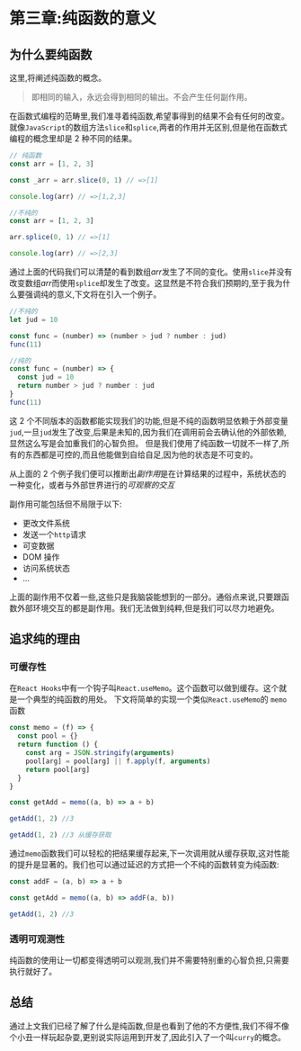 # 第三章:纯函数的意义

## 为什么要纯函数

这里,将阐述纯函数的概念。

> 即相同的输入，永远会得到相同的输出。不会产生任何副作用。

在函数式编程的范畴里,我们准寻着纯函数,希望事得到的结果不会有任何的改变。就像`JavaScript`的数组方法`slice`和`splice`,两者的作用并无区别,但是他在函数式编程的概念里却是 2 种不同的结果。

```javascript
// 纯函数
const arr = [1, 2, 3]

const _arr = arr.slice(0, 1) // =>[1]

console.log(arr) // =>[1,2,3]
```

```javascript
//不纯的
const arr = [1, 2, 3]

arr.splice(0, 1) // =>[1]

console.log(arr) // =>[2,3]
```

通过上面的代码我们可以清楚的看到数组*arr*发生了不同的变化。使用`slice`并没有改变数组*arr*而使用`splice`却发生了改变。这显然是不符合我们预期的,至于我为什么要强调纯的意义,下文将在引入一个例子。

```javascript
//不纯的
let jud = 10

const func = (number) => (number > jud ? number : jud)
func(11)

//纯的
const func = (number) => {
  const jud = 10
  return number > jud ? number : jud
}
func(11)
```

这 2 个不同版本的函数都能实现我们的功能,但是不纯的函数明显依赖于外部变量`jud`,一旦`jud`发生了改变,后果是未知的,因为我们在调用前会去确认他的外部依赖,显然这么写是会加重我们的心智负担。
但是我们使用了纯函数一切就不一样了,所有的东西都是可控的,而且他能做到自给自足,因为他的状态是不可变的。

从上面的 2 个例子我们便可以推断出*副作用*是在计算结果的过程中，系统状态的一种变化，或者与外部世界进行的*可观察的交互*

副作用可能包括但不局限于以下:

- 更改文件系统
- 发送一个`http`请求
- 可变数据
- DOM 操作
- 访问系统状态
- ...

上面的副作用不仅着一些,这些只是我脑袋能想到的一部分。通俗点来说,只要跟函数外部环境交互的都是副作用。我们无法做到纯粹,但是我们可以尽力地避免。

## 追求纯的理由

### 可缓存性

在`React Hooks`中有一个钩子叫`React.useMemo`。这个函数可以做到缓存。这个就是一个典型的纯函数的用处。
下文将简单的实现一个类似`React.useMemo`的 `memo` 函数

```javascript
const memo = (f) => {
  const pool = {}
  return function () {
    const arg = JSON.stringify(arguments)
    pool[arg] = pool[arg] || f.apply(f, arguments)
    return pool[arg]
  }
}

const getAdd = memo((a, b) => a + b)

getAdd(1, 2) //3

getAdd(1, 2) //3 从缓存获取
```

通过`memo`函数我们可以轻松的把结果缓存起来,下一次调用就从缓存获取,这对性能的提升是显著的。我们也可以通过延迟的方式把一个不纯的函数转变为纯函数:

```javascript
const addF = (a, b) => a + b

const getAdd = memo((a, b) => addF(a, b))

getAdd(1, 2) //3
```

### 透明可观测性

纯函数的使用让一切都变得透明可以观测,我们并不需要特别重的心智负担,只需要执行就好了。

## 总结

通过上文我们已经了解了什么是纯函数,但是也看到了他的不方便性,我们不得不像个小丑一样玩起杂耍,更别说实际运用到开发了,因此引入了一个叫`curry`的概念。
